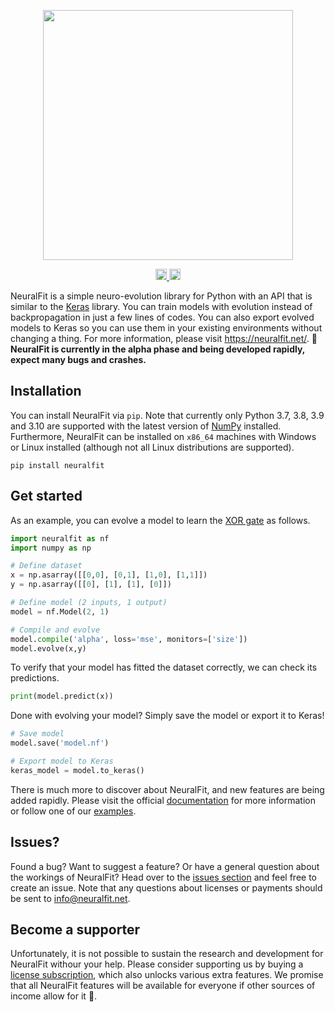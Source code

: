 <p align="center"><img src="https://i.imgur.com/qW1uHNl.png" width=400px></p>

<p align="center"><a href="https://badge.fury.io/py/neuralfit"><img src="https://badge.fury.io/py/neuralfit.svg" alt="PyPI version" height="18"></a><a href="https://github.com/mkenney/software-guides/blob/master/STABILITY-BADGES.md#alpha">    <img height=18 src="https://img.shields.io/badge/stability-alpha-33bbff.svg" alt="Alpha"></a></p>

NeuralFit is a simple neuro-evolution library for Python with an API that is similar to the [Keras](https://keras.io/) library. You can train models with evolution instead of backpropagation in just a few lines of codes. You can also export evolved models to Keras so you can use them in your existing environments without changing a thing. For more information, please visit https://neuralfit.net/. <b>🐛 NeuralFit is currently in the alpha phase and being developed rapidly, expect many bugs and crashes.</b>

## Installation
You can install NeuralFit via `pip`. Note that currently only Python 3.7, 3.8, 3.9 and 3.10 are supported with the latest version of [NumPy](https://numpy.org/) installed. Furthermore, NeuralFit can be installed on `x86_64` machines with Windows or Linux installed (although not all Linux distributions are supported). 

```
pip install neuralfit
```

## Get started
As an example, you can evolve a model to learn the [XOR gate](https://en.wikipedia.org/wiki/XOR_gate) as follows.

```python
import neuralfit as nf
import numpy as np

# Define dataset
x = np.asarray([[0,0], [0,1], [1,0], [1,1]])
y = np.asarray([[0], [1], [1], [0]])

# Define model (2 inputs, 1 output)
model = nf.Model(2, 1)

# Compile and evolve
model.compile('alpha', loss='mse', monitors=['size'])
model.evolve(x,y)
```

To verify that your model has fitted the dataset correctly, we can check its predictions. 

```python
print(model.predict(x))
```

Done with evolving your model? Simply save the model or export it to Keras!

```python
# Save model
model.save('model.nf')

# Export model to Keras
keras_model = model.to_keras()
```

There is much more to discover about NeuralFit, and new features are being added rapidly. Please visit the official [documentation](https://neuralfit.net/documentation/) for more information or follow one of our [examples](https://neuralfit.net/examples/). 


## Issues?
Found a bug? Want to suggest a feature? Or have a general question about the workings of NeuralFit? Head over to the [issues section](https://github.com/neural-fit/neuralfit/issues) and feel free to create an issue. Note that any questions about licenses or payments should be sent to info@neuralfit.net. 

## Become a supporter
Unfortunately, it is not possible to sustain the research and development for NeuralFit withour your help. Please consider supporting us by buying a [license subscription](https://neuralfit.net/licenses/), which also unlocks various extra features. We promise that all NeuralFit features will be available for everyone if other sources of income allow for it 💚. 

